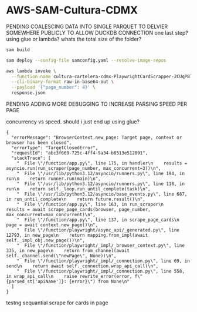 # AWS-SAM-Cultura-CDMX

PENDING COALESCING DATA INTO SINGLE PARQUET TO DELVIER SOMEWHERE PUBLICLY TO ALLOW DUCKDB CONNECTION
one last step? using glue or lambda? whats the total size of the folder?

```bash
sam build

sam deploy --config-file samconfig.yaml --resolve-image-repos

aws lambda invoke \
  --function-name cultura-cartelera-cdmx-PlaywrightCardScrapper-2CUqPBlSBXUq \
  --cli-binary-format raw-in-base64-out \
  --payload '{"page_number": 4}' \
  response.json

```

PENDING ADDING MORE DEBUGGING TO INCREASE PARSING SPEED PER PAGE

concurrency vs speed. should i just end up using glue?

```
{
  "errorMessage": "BrowserContext.new_page: Target page, context or browser has been closed",
  "errorType": "TargetClosedError",
  "requestId": "abc3f669-725c-4ff4-9a34-b8513e512091",
  "stackTrace": [
    "  File \"/function/app.py\", line 175, in handler\n    results = asyncio.run(run_scraper(page_number, max_concurrent=3))\n",
    "  File \"/usr/lib/python3.12/asyncio/runners.py\", line 194, in run\n    return runner.run(main)\n",
    "  File \"/usr/lib/python3.12/asyncio/runners.py\", line 118, in run\n    return self._loop.run_until_complete(task)\n",
    "  File \"/usr/lib/python3.12/asyncio/base_events.py\", line 687, in run_until_complete\n    return future.result()\n",
    "  File \"/function/app.py\", line 163, in run_scraper\n    results = await scrape_page_cards(browser, page_number, max_concurrent=max_concurrent)\n",
    "  File \"/function/app.py\", line 137, in scrape_page_cards\n    page = await context.new_page()\n",
    "  File \"/function/playwright/async_api/_generated.py\", line 12793, in new_page\n    return mapping.from_impl(await self._impl_obj.new_page())\n",
    "  File \"/function/playwright/_impl/_browser_context.py\", line 335, in new_page\n    return from_channel(await self._channel.send(\"newPage\", None))\n",
    "  File \"/function/playwright/_impl/_connection.py\", line 69, in send\n    return await self._connection.wrap_api_call(\n",
    "  File \"/function/playwright/_impl/_connection.py\", line 558, in wrap_api_call\n    raise rewrite_error(error, f\"{parsed_st['apiName']}: {error}\") from None\n"
  ]
}
```


testng sequantial scrape for cards in page